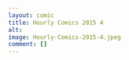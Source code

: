 ```yaml
---
layout: comic
title: Hourly Comics 2015 4
alt: 
image: Hourly-Comics-2015-4.jpeg
comment: []
---
```

